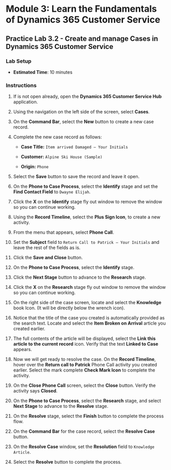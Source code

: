 # Module 3: Learn the Fundamentals of Dynamics 365 Customer Service

## Practice Lab 3.2 - Create and manage Cases in Dynamics 365 Customer Service

### Lab Setup

  - **Estimated Time**: 10 minutes

### Instructions

1. If is not open already, open the **Dynamics 365 Customer Service Hub** application. 

2. Using the navigation on the left side of the screen, select **Cases**. 

3. On the **Command Bar**, select the **New** button to create a new case record.

4. Complete the new case record as follows:

	- **Case Title:** `Item arrived Damaged – Your Initials`

	- **Customer:** `Alpine Ski House (Sample)`

	- **Origin:** `Phone`

5. Select the **Save** button to save the record and leave it open. 

6. On the **Phone to Case Process**, select the **Identify** stage and set the **Find Contact Field** to `Dwayne Elijah`. 

7. Click the **X** on the **Identify** stage fly out window to remove the window so you can continue working. 

8. Using the **Record Timeline**, select the **Plus Sign Icon**, to create a new activity. 

9. From the menu that appears, select **Phone Call**.

10. Set the **Subject** field to `Return Call to Patrick – Your Initials` and leave the rest of the fields as is. 

11. Click the **Save and Close** button. 

12. On the **Phone to Case Process**, select the **Identify** stage.

13. Click the **Next Stage** button to advance to the **Research** stage. 

14. Click the **X** on the **Research** stage fly out window to remove the window so you can continue working. 

15. On the right side of the case screen, locate and select the **Knowledge** book Icon. (It will be directly below the wrench icon).

16. Notice that the title of the case you created is automatically provided as the search text. Locate and select the **Item Broken on Arrival** article you created earlier. 

17. The full contents of the article will be displayed, select the **Link this article to the current record** icon. Verify that the text **Linked to Case** appears. 

18. Now we will get ready to resolve the case. On the **Record Timeline**, hover over the **Return call to Patrick** Phone Call activity you created earlier. Select the mark complete **Check Mark Icon** to complete the activity. 

19. On the **Close Phone Call** screen, select the **Close** button. Verify the activity says **Closed**. 

20. On the **Phone to Case Process**, select the **Research** stage, and select **Next Stage** to advance to the **Resolve** stage. 

21. On the **Resolve** stage, select the **Finish** button to complete the process flow. 

22. On the **Command Bar** for the case record, select the **Resolve Case** button.

23. On the **Resolve Case** window, set the **Resolution** field to `Knowledge Article`. 

24. Select the **Resolve** button to complete the process. 
